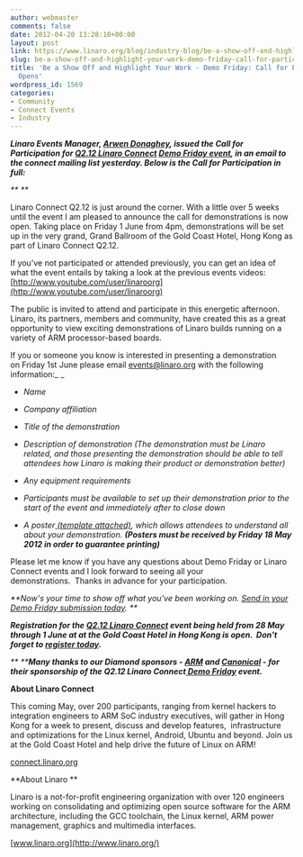 ```yaml
---
author: webmaster
comments: false
date: 2012-04-20 13:28:10+00:00
layout: post
link: https://www.linaro.org/blog/industry-blog/be-a-show-off-and-highlight-your-work-demo-friday-call-for-participation-opens/
slug: be-a-show-off-and-highlight-your-work-demo-friday-call-for-participation-opens
title: 'Be a Show Off and Highlight Your Work - Demo Friday: Call for Participation
  Opens'
wordpress_id: 1569
categories:
- Community
- Connect Events
- Industry
---
```


_**Linaro Events Manager, [Arwen Donaghey](http://www.linaro.org/about/meet-the-team/arwen-donaghey/), issued the Call for Participation for [Q2.12 Linaro Connect](http://connect.linaro.org/events/event/linaro-connect-q2-12/) [Demo Friday event](http://connect.linaro.org/events/linaro-connect-q2-12-demo-friday/), in an email to the connect mailing list yesterday. Below is the Call for Participation in full:**_

_**
**_


Linaro Connect Q2.12 is just around the corner. With a little over 5 weeks until the event I am pleased to announce the call for demonstrations is now open. Taking place on Friday 1 June from 4pm, demonstrations will be set up in the very grand, Grand Ballroom of the Gold Coast Hotel, Hong Kong as part of Linaro Connect Q2.12.




If you’ve not participated or attended previously, you can get an idea of what the event entails by taking a look at the previous events videos: [http://www.youtube.com/user/linaroorg](http://www.youtube.com/user/linaroorg)




The public is invited to attend and participate in this energetic afternoon.  Linaro, its partners, members and community, have created this as a great opportunity to view exciting demonstrations of Linaro builds running on a variety of ARM processor-based boards.




If you or someone you know is interested in presenting a demonstration on Friday 1st June please email [events@linaro.org](mailto:events@linaro.org) with the following information:_ _






	
  * _Name_

	
  * _Company affiliation_

	
  * _Title of the demonstration_

	
  * _Description of demonstration (The demonstration must be Linaro related, and those presenting the demonstration should be able to tell attendees how Linaro is making their product or demonstration better)_

	
  * _Any equipment requirements_

	
  * _Participants must be available to set up their demonstration prior to the start of the event and immediately after to close down_

	
  * _A poster[ (template attached)](http://www.linaro.org/linaro-blog/wp-content/uploads/2012/04/Demo-Friday-Poster-Template_HK.odp), which allows attendees to understand all about your demonstration. **(Posters must be received by Friday 18 May 2012 in order to guarantee printing)**_




Please let me know if you have any questions about Demo Friday or Linaro Connect events and I look forward to seeing all your demonstrations.  Thanks in advance for your participation.


_**Now's your time to show off what you've been working on. [ Send in your Demo Friday submission today](mailto:events@linaro.org). **_

_**Registration for the [Q2.12 Linaro Connect](http://connect.linaro.org/events/event/linaro-connect-q2-12/) event being held from 28 May through 1 June at at the Gold Coast Hotel in Hong Kong is open.  Don't forget to [register today](http://connect.linaro.org/register-connect/).**_

_** **_**_Many thanks to our Diamond sponsors - [ARM](http://www.arm.com/) and [Canonical](http://www.canonical.com/) - for their sponsorship of the Q2.12 Linaro Connect[ Demo Friday](http://connect.linaro.org/events/linaro-connect-q2-12-demo-friday/) event._**

**About Linaro Connect**

This coming May, over 200 participants, ranging from kernel hackers to integration engineers to ARM SoC industry executives, will gather in Hong Kong for a week to present, discuss and develop features,  infrastructure and optimizations for the Linux kernel, Android, Ubuntu and beyond. Join us at the Gold Coast Hotel and help drive the future of Linux on ARM!

[connect.linaro.org](http://connect.linaro.org/events/event/linaro-connect-q2-12/)

**About Linaro **

Linaro is a not-for-profit engineering organization with over 120 engineers working on consolidating and optimizing open source software for the ARM architecture, including the GCC toolchain, the Linux kernel, ARM power management, graphics and multimedia interfaces.

[www.linaro.org](http://www.linaro.org/)
